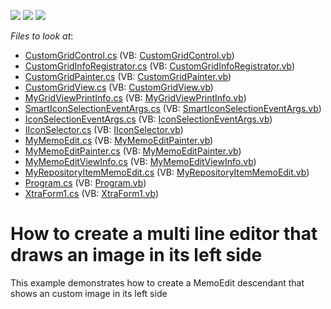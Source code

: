 <!-- default badges list -->
![](https://img.shields.io/endpoint?url=https://codecentral.devexpress.com/api/v1/VersionRange/128619832/13.1.8%2B)
[![](https://img.shields.io/badge/Open_in_DevExpress_Support_Center-FF7200?style=flat-square&logo=DevExpress&logoColor=white)](https://supportcenter.devexpress.com/ticket/details/E4963)
[![](https://img.shields.io/badge/📖_How_to_use_DevExpress_Examples-e9f6fc?style=flat-square)](https://docs.devexpress.com/GeneralInformation/403183)
<!-- default badges end -->
<!-- default file list -->
*Files to look at*:

* [CustomGridControl.cs](./CS/ImageMemoEdit/CustomGridControl/CustomGridControl.cs) (VB: [CustomGridControl.vb](./VB/ImageMemoEdit/CustomGridControl/CustomGridControl.vb))
* [CustomGridInfoRegistrator.cs](./CS/ImageMemoEdit/CustomGridControl/CustomGridInfoRegistrator.cs) (VB: [CustomGridInfoRegistrator.vb](./VB/ImageMemoEdit/CustomGridControl/CustomGridInfoRegistrator.vb))
* [CustomGridPainter.cs](./CS/ImageMemoEdit/CustomGridControl/CustomGridView/CustomGridPainter.cs) (VB: [CustomGridPainter.vb](./VB/ImageMemoEdit/CustomGridControl/CustomGridView/CustomGridPainter.vb))
* [CustomGridView.cs](./CS/ImageMemoEdit/CustomGridControl/CustomGridView/CustomGridView.cs) (VB: [CustomGridView.vb](./VB/ImageMemoEdit/CustomGridControl/CustomGridView/CustomGridView.vb))
* [MyGridViewPrintInfo.cs](./CS/ImageMemoEdit/CustomGridControl/CustomGridView/MyGridViewPrintInfo.cs) (VB: [MyGridViewPrintInfo.vb](./VB/ImageMemoEdit/CustomGridControl/CustomGridView/MyGridViewPrintInfo.vb))
* [SmartIconSelectionEventArgs.cs](./CS/ImageMemoEdit/CustomGridControl/SmartIconSelectionEventArgs.cs) (VB: [SmartIconSelectionEventArgs.vb](./VB/ImageMemoEdit/CustomGridControl/SmartIconSelectionEventArgs.vb))
* [IconSelectionEventArgs.cs](./CS/ImageMemoEdit/ExtendedEditor/IconSelectionEventArgs.cs) (VB: [IconSelectionEventArgs.vb](./VB/ImageMemoEdit/ExtendedEditor/IconSelectionEventArgs.vb))
* [IIconSelector.cs](./CS/ImageMemoEdit/ExtendedEditor/IIconSelector.cs) (VB: [IIconSelector.vb](./VB/ImageMemoEdit/ExtendedEditor/IIconSelector.vb))
* [MyMemoEdit.cs](./CS/ImageMemoEdit/ExtendedEditor/MyMemoEdit.cs) (VB: [MyMemoEditPainter.vb](./VB/ImageMemoEdit/ExtendedEditor/MyMemoEditPainter.vb))
* [MyMemoEditPainter.cs](./CS/ImageMemoEdit/ExtendedEditor/MyMemoEditPainter.cs) (VB: [MyMemoEditPainter.vb](./VB/ImageMemoEdit/ExtendedEditor/MyMemoEditPainter.vb))
* [MyMemoEditViewInfo.cs](./CS/ImageMemoEdit/ExtendedEditor/MyMemoEditViewInfo.cs) (VB: [MyMemoEditViewInfo.vb](./VB/ImageMemoEdit/ExtendedEditor/MyMemoEditViewInfo.vb))
* [MyRepositoryItemMemoEdit.cs](./CS/ImageMemoEdit/ExtendedEditor/MyRepositoryItemMemoEdit.cs) (VB: [MyRepositoryItemMemoEdit.vb](./VB/ImageMemoEdit/ExtendedEditor/MyRepositoryItemMemoEdit.vb))
* [Program.cs](./CS/ImageMemoEdit/Program.cs) (VB: [Program.vb](./VB/ImageMemoEdit/Program.vb))
* [XtraForm1.cs](./CS/ImageMemoEdit/XtraForm1.cs) (VB: [XtraForm1.vb](./VB/ImageMemoEdit/XtraForm1.vb))
<!-- default file list end -->
# How to create a multi line editor that draws an image in its left side 


<p>This example demonstrates how to create a MemoEdit descendant that shows an custom image in its left side</p>

<br/>


